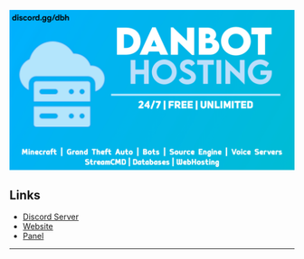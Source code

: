 ![DanBot Hosting](/Assets/Images/DanBot-Hosting-Banner.png)

## Links

* [Discord Server](https://discord.gg/dbh)
* [Website](https://danbot.host)
* [Panel](https://panel.danbot.host)

----
